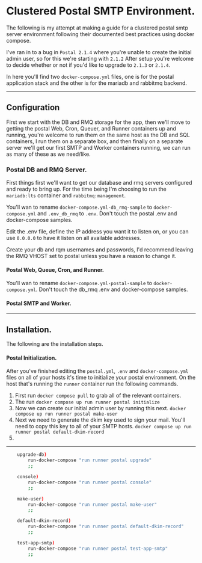 # Clustered Postal SMTP Environment.

The following is my attempt at making a guide for a clustered postal smtp server environment following their documented best practices using docker compose.

I've ran in to a bug in `Postal 2.1.4` where you're unable to create the initial admin user, so for this we're starting with `2.1.2` After setup you're welcome to decide whether or not if you'd like to upgrade to `2.1.3` or `2.1.4`.

In here you'll find two `docker-compose.yml` files, one is for the postal application stack and the other is for the mariadb and rabbitmq backend. 

----

## Configuration

First we start with the DB and RMQ storage for the app, then we'll move to getting the postal Web, Cron, Queuer, and Runner containers up and running, you're welcome to run them on the same host as the DB and SQL containers, I run them on a separate box, and then finally on a separate server we'll get our first SMTP and Worker containers running, we can run as many of these as we need/like.

### Postal DB and RMQ Server.

First things first we'll want to get our database and rmq servers configured and ready to bring up. For the time being I'm choosing to run the `mariadb:lts` container and `rabbitmq:management`. 

You'll wan to rename `docker-compose.yml-db_rmq-sample` to `docker-compose.yml` and `.env_db_rmq` to `.env`. Don't touch the postal .env and docker-compose samples.

Edit the .env file, define the IP address you want it to listen on, or you can use `0.0.0.0` to have it listen on all available addresses.

Create your db and rqm usernames and passwords, I'd recommend leaving the RMQ VHOST set to postal unless you have a reason to change it.

#### Postal Web, Queue, Cron, and Runner.

You'll wan to rename `docker-compose.yml-postal-sample` to `docker-compose.yml`. Don't touch the db_rmq .env and docker-compose samples.

#### Postal SMTP and Worker.

----

## Installation.

The following are the installation steps.

#### Postal Initialization.

After you've finished editing the `postal.yml`, `.env` and `docker-compose.yml` files on all of your hosts it's time to initialize your postal environment. On the host that's running the `runner` container run the following commands.

1. First run `docker compose pull` to grab all of the relevant containers.
2. The run `docker compose up run runner postal initialize`
3. Now we can create our initial admin user by running this next. `docker compose up run runner postal make-user`
4. Next we need to generate the dkim key used to sign your mail. You'll need to copy this key to all of your SMTP hosts. `docker compose up run runner postal default-dkim-record`
5. 

----

```bash
    upgrade-db)
        run-docker-compose "run runner postal upgrade"
        ;;

    console)
        run-docker-compose "run runner postal console"
        ;;

    make-user)
        run-docker-compose "run runner postal make-user"
        ;;

    default-dkim-record)
        run-docker-compose "run runner postal default-dkim-record"
        ;;

    test-app-smtp)
        run-docker-compose "run runner postal test-app-smtp"
        ;;
```